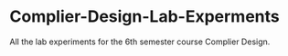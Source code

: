 # Complier-Design-Lab-Experments
All the lab experiments for the 6th semester course Complier Design.
